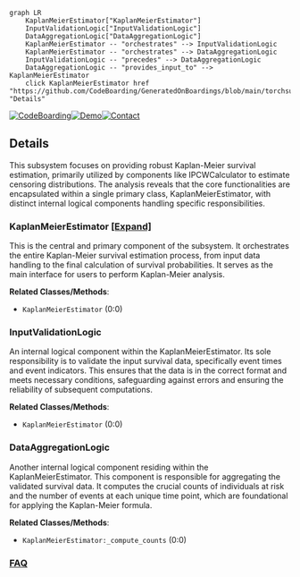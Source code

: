 ```mermaid
graph LR
    KaplanMeierEstimator["KaplanMeierEstimator"]
    InputValidationLogic["InputValidationLogic"]
    DataAggregationLogic["DataAggregationLogic"]
    KaplanMeierEstimator -- "orchestrates" --> InputValidationLogic
    KaplanMeierEstimator -- "orchestrates" --> DataAggregationLogic
    InputValidationLogic -- "precedes" --> DataAggregationLogic
    DataAggregationLogic -- "provides_input_to" --> KaplanMeierEstimator
    click KaplanMeierEstimator href "https://github.com/CodeBoarding/GeneratedOnBoardings/blob/main/torchsurv/KaplanMeierEstimator.md" "Details"
```

[![CodeBoarding](https://img.shields.io/badge/Generated%20by-CodeBoarding-9cf?style=flat-square)](https://github.com/CodeBoarding/CodeBoarding)[![Demo](https://img.shields.io/badge/Try%20our-Demo-blue?style=flat-square)](https://www.codeboarding.org/demo)[![Contact](https://img.shields.io/badge/Contact%20us%20-%20contact@codeboarding.org-lightgrey?style=flat-square)](mailto:contact@codeboarding.org)

## Details

This subsystem focuses on providing robust Kaplan-Meier survival estimation, primarily utilized by components like IPCWCalculator to estimate censoring distributions. The analysis reveals that the core functionalities are encapsulated within a single primary class, KaplanMeierEstimator, with distinct internal logical components handling specific responsibilities.

### KaplanMeierEstimator [[Expand]](./KaplanMeierEstimator.md)
This is the central and primary component of the subsystem. It orchestrates the entire Kaplan-Meier survival estimation process, from input data handling to the final calculation of survival probabilities. It serves as the main interface for users to perform Kaplan-Meier analysis.


**Related Classes/Methods**:

- `KaplanMeierEstimator` (0:0)


### InputValidationLogic
An internal logical component within the KaplanMeierEstimator. Its sole responsibility is to validate the input survival data, specifically event times and event indicators. This ensures that the data is in the correct format and meets necessary conditions, safeguarding against errors and ensuring the reliability of subsequent computations.


**Related Classes/Methods**:

- `KaplanMeierEstimator` (0:0)


### DataAggregationLogic
Another internal logical component residing within the KaplanMeierEstimator. This component is responsible for aggregating the validated survival data. It computes the crucial counts of individuals at risk and the number of events at each unique time point, which are foundational for applying the Kaplan-Meier formula.


**Related Classes/Methods**:

- `KaplanMeierEstimator:_compute_counts` (0:0)




### [FAQ](https://github.com/CodeBoarding/GeneratedOnBoardings/tree/main?tab=readme-ov-file#faq)